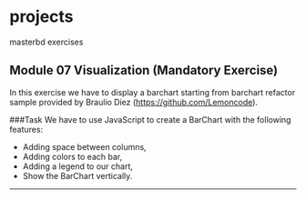 # projects
masterbd exercises
## Module 07 Visualization (Mandatory Exercise)

In this exercise we have to display a barchart starting from barchart refactor sample provided by Braulio Diez (https://github.com/Lemoncode). 

###Task
We have to use JavaScript to create a BarChart with the following features:

- Adding space between columns,
- Adding colors to each bar,
- Adding a legend to our chart,
- Show the BarChart vertically.

____
